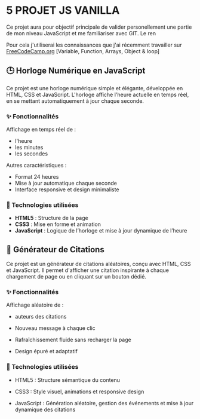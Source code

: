 # 5 PROJET JS VANILLA


Ce projet aura pour objectif principale de valider personellement une partie de mon niveau JavaScript et me familiariser avec GIT.
Le ren

Pour cela j'utiliserai les connaissances que j'ai récemment travailler sur [FreeCodeCamp.org](https://www.freecodecamp.org/) [Variable, Function, Arrays, Object & loop]








## 🕒 Horloge Numérique en JavaScript

Ce projet est une horloge numérique simple et élégante, développée en HTML, CSS et JavaScript. L'horloge affiche l'heure actuelle en temps réel, en se mettant automatiquement à jour chaque seconde.

### ✨ Fonctionnalités

Affichage en temps réel de :
- l'heure  
- les minutes  
- les secondes  

Autres caractéristiques :
- Format 24 heures  
- Mise à jour automatique chaque seconde  
- Interface responsive et design minimaliste

### 🔧 Technologies utilisées

- **HTML5** : Structure de la page  
- **CSS3** : Mise en forme et animation  
- **JavaScript** : Logique de l’horloge et mise à jour dynamique de l’heure



## 📜 Générateur de Citations

Ce projet est un générateur de citations aléatoires, conçu avec HTML, CSS et JavaScript. Il permet d'afficher une citation inspirante à chaque chargement de page ou en cliquant sur un bouton dédié.

### ✨ Fonctionnalités
Affichage aléatoire de :

- auteurs des citations

- Nouveau message à chaque clic

- Rafraîchissement fluide sans recharger la page

- Design épuré et adaptatif

### 🔧 Technologies utilisées

- HTML5 : Structure sémantique du contenu

- CSS3 : Style visuel, animations et responsive design

- JavaScript : Génération aléatoire, gestion des événements et mise à jour dynamique des citations






  





